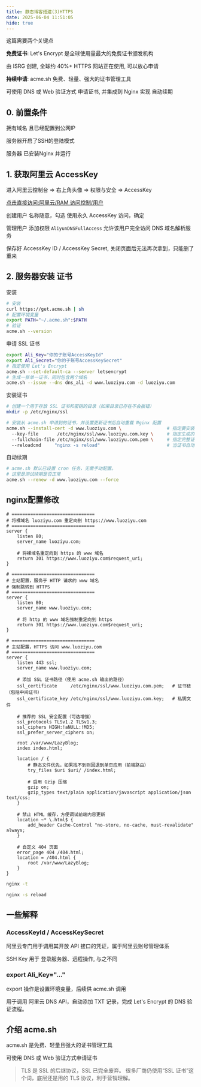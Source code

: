 ```yaml
---
title: 静态博客搭建(3)HTTPS
date: 2025-06-04 11:51:05
hide: true
---
```


这篇需要两个关键点

__免费证书__: Let's Encrypt 是全球使用量最大的免费证书颁发机构

由 ISRG 创建, 全球约 40%+ HTTPS 网站正在使用, 可以放心申请

__持续申请__: acme.sh 免费、轻量、强大的证书管理工具

可使用 DNS 或 Web 验证方式 申请证书, 并集成到 Nginx 实现 自动续期

## 0. 前置条件

拥有域名 且已经配置到公网IP

服务器开启了SSH的登陆模式

服务器 已安装Nginx 并运行

## 1. 获取阿里云 AccessKey

进入阿里云控制台 => 右上角头像 => 权限与安全 => AccessKey

[点击直接访问:阿里云/RAM 访问控制/用户](https://ram.console.aliyun.com/users)

创建用户 名称随意，勾选 使用永久 AccessKey 访问，确定

管理用户 添加权限 `AliyunDNSFullAccess` 允许该用户完全访问 DNS 域名解析服务

保存好 AccessKey ID / AccessKey Secret, 关闭页面后无法再次拿到，只能删了重来

## 2. 服务器安装 证书

安装
```sh
# 安装
curl https://get.acme.sh | sh
# 配置环境变量
export PATH="~/.acme.sh":$PATH
# 验证
acme.sh --version
```

申请 SSL 证书
```sh
export Ali_Key="你的子账号AccessKeyId"
export Ali_Secret="你的子账号AccessKeySecret"
# 指定使用 Let's Encrypt
acme.sh --set-default-ca --server letsencrypt
# 生成一张单一证书，同时包含两个域名
acme.sh --issue --dns dns_ali -d www.luoziyu.com -d luoziyu.com
```

安装证书
```sh
# 创建一个用于存放 SSL 证书和密钥的目录（如果目录已存在不会报错）
mkdir -p /etc/nginx/ssl

# 安装从 acme.sh 申请到的证书，并设置更新证书后自动重载 Nginx 配置
acme.sh --install-cert -d www.luoziyu.com \                 # 指定要安装证书的主域名（必须是当初 --issue 时使用的主域名）
  --key-file       /etc/nginx/ssl/www.luoziyu.com.key \     # 指定生成的私钥保存路径（供 Nginx 使用）
  --fullchain-file /etc/nginx/ssl/www.luoziyu.com.pem \     # 指定完整证书链保存路径（包括证书和中间证书）
  --reloadcmd     "nginx -s reload"                         # 当证书自动更新时执行此命令，用于重载 Nginx 应用新证书
```

自动续期
```sh
# acme.sh 默认已设置 cron 任务，无需手动配置。
# 这里是测试续期是否正常
acme.sh --renew -d www.luoziyu.com --force
```

## nginx配置修改

```nginx
# ===============================
# 将裸域名 luoziyu.com 重定向到 https://www.luoziyu.com
# ===============================
server {
    listen 80;
    server_name luoziyu.com;

    # 将裸域名重定向到 https 的 www 域名
    return 301 https://www.luoziyu.com$request_uri;
}

# ===============================
# 主站配置，服务于 HTTP 请求的 www 域名
# 强制跳转到 HTTPS
# ===============================
server {
    listen 80;
    server_name www.luoziyu.com;

    # 将 http 的 www 域名强制重定向到 https
    return 301 https://www.luoziyu.com$request_uri;
}

# ===============================
# 主站配置，HTTPS 访问 www.luoziyu.com
# ===============================
server {
    listen 443 ssl;
    server_name www.luoziyu.com;

    # 添加 SSL 证书路径（使用 acme.sh 输出的路径）
    ssl_certificate     /etc/nginx/ssl/www.luoziyu.com.pem;   # 证书链（包括中间证书）
    ssl_certificate_key /etc/nginx/ssl/www.luoziyu.com.key;   # 私钥文件

    # 推荐的 SSL 安全配置（可选增强）
    ssl_protocols TLSv1.2 TLSv1.3;
    ssl_ciphers HIGH:!aNULL:!MD5;
    ssl_prefer_server_ciphers on;

    root /var/www/LazyBlog;
    index index.html;

    location / {
        # 静态文件优先，如果找不到则回退到单页应用（前端路由）
        try_files $uri $uri/ /index.html;

        # 启用 Gzip 压缩
        gzip on;
        gzip_types text/plain application/javascript application/json text/css;
    }

    # 禁止 HTML 缓存，方便调试前端内容更新
    location ~* \.html$ {
        add_header Cache-Control "no-store, no-cache, must-revalidate" always;
    }

    # 自定义 404 页面
    error_page 404 /404.html;
    location = /404.html {
        root /var/www/LazyBlog;
    }
}
```
```sh
nginx -t

nginx -s reload
```

## 一些解释

### AccessKeyId / AccessKeySecret

阿里云专门用于调用其开放 API 接口的凭证，属于阿里云账号管理体系

SSH Key 用于 登录服务器、远程操作, 与之不同

### export Ali_Key="..."

export 操作是设置环境变量，后续供 acme.sh 调用

用于调用 阿里云 DNS API，自动添加 TXT 记录，完成 Let's Encrypt 的 DNS 验证流程。

## 介绍 acme.sh

acme.sh 是免费、轻量且强大的证书管理工具

可使用 DNS 或 Web 验证方式申请证书

> TLS 是 SSL 的后继协议，SSL 已完全废弃。
> 很多厂商仍使用“SSL 证书”这个词，底层还是用的 TLS 协议，利于营销理解。